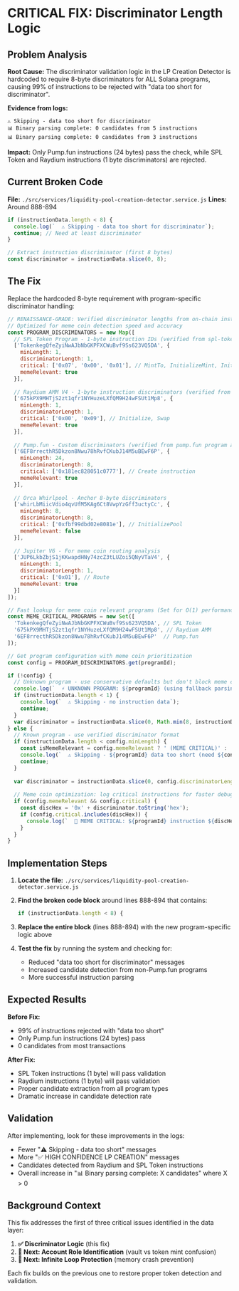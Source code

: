 # CRITICAL FIX: Discriminator Length Logic

## Problem Analysis

**Root Cause:** The discriminator validation logic in the LP Creation Detector is hardcoded to require 8-byte discriminators for ALL Solana programs, causing 99% of instructions to be rejected with "data too short for discriminator".

**Evidence from logs:**
```
⚠️ Skipping - data too short for discriminator
📊 Binary parsing complete: 0 candidates from 5 instructions
📊 Binary parsing complete: 0 candidates from 3 instructions
```

**Impact:** Only Pump.fun instructions (24 bytes) pass the check, while SPL Token and Raydium instructions (1 byte discriminators) are rejected.

## Current Broken Code

**File:** `./src/services/liquidity-pool-creation-detector.service.js`
**Lines:** Around 888-894

```javascript
if (instructionData.length < 8) {
  console.log(`  ⚠️ Skipping - data too short for discriminator`);
  continue; // Need at least discriminator
}

// Extract instruction discriminator (first 8 bytes)
const discriminator = instructionData.slice(0, 8);
```

## The Fix

Replace the hardcoded 8-byte requirement with program-specific discriminator handling:

```javascript
// RENAISSANCE-GRADE: Verified discriminator lengths from on-chain instruction analysis
// Optimized for meme coin detection speed and accuracy
const PROGRAM_DISCRIMINATORS = new Map([
  // SPL Token Program - 1-byte instruction IDs (verified from spl-token source)
  ['TokenkegQfeZyiNwAJbNbGKPFXCWuBvf9Ss623VQ5DA', { 
    minLength: 1, 
    discriminatorLength: 1,
    critical: ['0x07', '0x00', '0x01'], // MintTo, InitializeMint, InitializeAccount
    memeRelevant: true 
  }],
  
  // Raydium AMM V4 - 1-byte instruction discriminators (verified from raydium-amm source)
  ['675kPX9MHTjS2zt1qfr1NYHuzeLXfQM9H24wFSUt1Mp8', { 
    minLength: 1, 
    discriminatorLength: 1,
    critical: ['0x00', '0x09'], // Initialize, Swap
    memeRelevant: true 
  }],
  
  // Pump.fun - Custom discriminators (verified from pump.fun program analysis)
  ['6EF8rrecthR5Dkzon8Nwu78hRvfCKubJ14M5uBEwF6P', { 
    minLength: 24, 
    discriminatorLength: 8,
    critical: ['0x181ec828051c0777'], // Create instruction
    memeRelevant: true 
  }],
  
  // Orca Whirlpool - Anchor 8-byte discriminators
  ['whirLbMiicVdio4qvUfM5KAg6Ct8VwpYzGff3uctyCc', { 
    minLength: 8, 
    discriminatorLength: 8,
    critical: ['0xfbf99dbd02e8081e'], // InitializePool
    memeRelevant: false 
  }],
  
  // Jupiter V6 - For meme coin routing analysis
  ['JUP6LkbZbjS1jKKwapdHNy74zcZ3tLUZoi5QNyVTaV4', { 
    minLength: 1, 
    discriminatorLength: 1,
    critical: ['0x01'], // Route
    memeRelevant: true 
  }]
]);

// Fast lookup for meme coin relevant programs (Set for O(1) performance)
const MEME_CRITICAL_PROGRAMS = new Set([
  'TokenkegQfeZyiNwAJbNbGKPFXCWuBvf9Ss623VQ5DA', // SPL Token
  '675kPX9MHTjS2zt1qfr1NYHuzeLXfQM9H24wFSUt1Mp8', // Raydium AMM
  '6EF8rrecthR5Dkzon8Nwu78hRvfCKubJ14M5uBEwF6P'  // Pump.fun
]);

// Get program configuration with meme coin prioritization
const config = PROGRAM_DISCRIMINATORS.get(programId);

if (!config) {
  // Unknown program - use conservative defaults but don't block meme coin detection
  console.log(`  ⚡ UNKNOWN PROGRAM: ${programId} (using fallback parsing)`);
  if (instructionData.length < 1) {
    console.log(`  ⚠️ Skipping - no instruction data`);
    continue;
  }
  var discriminator = instructionData.slice(0, Math.min(8, instructionData.length));
} else {
  // Known program - use verified discriminator format
  if (instructionData.length < config.minLength) {
    const isMemeRelevant = config.memeRelevant ? ' (MEME CRITICAL)' : '';
    console.log(`  ⚠️ Skipping - ${programId} data too short (need ${config.minLength}, got ${instructionData.length})${isMemeRelevant}`);
    continue;
  }
  
  var discriminator = instructionData.slice(0, config.discriminatorLength);
  
  // Meme coin optimization: log critical instructions for faster debugging
  if (config.memeRelevant && config.critical) {
    const discHex = '0x' + discriminator.toString('hex');
    if (config.critical.includes(discHex)) {
      console.log(`  🎯 MEME CRITICAL: ${programId} instruction ${discHex}`);
    }
  }
}
```

## Implementation Steps

1. **Locate the file:** `./src/services/liquidity-pool-creation-detector.service.js`

2. **Find the broken code block** around lines 888-894 that contains:
   ```javascript
   if (instructionData.length < 8) {
   ```

3. **Replace the entire block** (lines 888-894) with the new program-specific logic above

4. **Test the fix** by running the system and checking for:
   - Reduced "data too short for discriminator" messages
   - Increased candidate detection from non-Pump.fun programs
   - More successful instruction parsing

## Expected Results

**Before Fix:**
- 99% of instructions rejected with "data too short"
- Only Pump.fun instructions (24 bytes) pass
- 0 candidates from most transactions

**After Fix:**
- SPL Token instructions (1 byte) will pass validation
- Raydium instructions (1 byte) will pass validation
- Proper candidate extraction from all program types
- Dramatic increase in candidate detection rate

## Validation

After implementing, look for these improvements in the logs:
- Fewer "⚠️ Skipping - data too short" messages
- More "✅ HIGH CONFIDENCE LP CREATION" messages
- Candidates detected from Raydium and SPL Token instructions
- Overall increase in "📊 Binary parsing complete: X candidates" where X > 0

## Background Context

This fix addresses the first of three critical issues identified in the data layer:

1. **✅ Discriminator Logic** (this fix)
2. **🔄 Next: Account Role Identification** (vault vs token mint confusion)
3. **🔄 Next: Infinite Loop Protection** (memory crash prevention)

Each fix builds on the previous one to restore proper token detection and validation.
